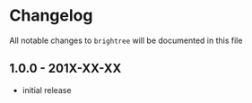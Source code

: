 # Changelog

All notable changes to `brightree` will be documented in this file

## 1.0.0 - 201X-XX-XX

- initial release
